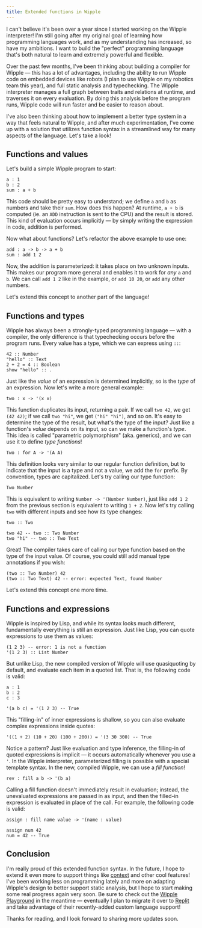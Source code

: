 ```yaml
---
title: Extended functions in Wipple
---
```


I can't believe it's been over a year since I started working on the Wipple interpreter! I'm still going after my original goal of learning how programming languages work, and as my understanding has increased, so have my ambitions. I want to build the "perfect" programming language that's both natural to learn and extremely powerful and flexible.

Over the past few months, I've been thinking about building a compiler for Wipple — this has a lot of advantages, including the ability to run Wipple code on embedded devices like robots (I plan to use Wipple on my robotics team this year), and full static analysis and typechecking. The Wipple interpreter manages a full graph between traits and relations at runtime, and traverses it on every evaluation. By doing this analysis before the program runs, Wipple code will run faster and be easier to reason about.

I've also been thinking about how to implement a better type system in a way that feels natural to Wipple, and after much experimentation, I've come up with a solution that utilizes function syntax in a streamlined way for many aspects of the language. Let's take a look!

## Functions and values

Let's build a simple Wipple program to start:

```wipple
a : 1
b : 2
sum : a + b
```

This code should be pretty easy to understand; we define `a` and `b` as numbers and take their `sum`. How does this happen? At runtime, `a + b` is computed (ie. an `ADD` instruction is sent to the CPU) and the result is stored. This kind of evaluation occurs implicitly — by simply writing the expression in code, addition is performed.

Now what about functions? Let's refactor the above example to use one:

```wipple
add : a -> b -> a + b
sum : add 1 2
```

Now, the addition is parameterized: it takes place on two unknown inputs. This makes our program more general and enables it to work for _any_ `a` and `b`. We can call `add 1 2` like in the example, or `add 10 20`, or `add` any other numbers.

Let's extend this concept to another part of the language!

## Functions and types

Wipple has always been a strongly-typed programming language — with a compiler, the only difference is that typechecking occurs before the program runs. Every value has a type, which we can express using `::`:

```wipple
42 :: Number
"hello" :: Text
2 + 2 = 4 :: Boolean
show "hello" :: .
```

Just like the _value_ of an expression is determined implicitly, so is the _type_ of an expression. Now let's write a more general example:

```wipple
two : x -> '(x x)
```

This function duplicates its input, returning a pair. If we call `two 42`, we get `(42 42)`; if we call `two "hi"`, we get `("hi" "hi")`, and so on. It's easy to determine the type of the result, but what's the type of the input? Just like a function's _value_ depends on its input, so can we make a function's _type_. This idea is called "parametric polymorphism" (aka. generics), and we can use it to define _type functions_!

```wipple
Two : for A -> '(A A)
```

This definition looks very similar to our regular function definition, but to indicate that the input is a type and not a value, we add the `for` prefix. By convention, types are capitalized. Let's try calling our type function:

```wipple
Two Number
```

This is equivalent to writing `Number -> '(Number Number)`, just like `add 1 2` from the previous section is equivalent to writing `1 + 2`. Now let's try calling `two` with different inputs and see how its type changes:

```wipple
two :: Two

two 42 -- two :: Two Number
two "hi" -- two :: Two Text
```

Great! The compiler takes care of calling our type function based on the type of the input value. Of course, you could still add manual type annotations if you wish:

```wipple
(two :: Two Number) 42
(two :: Two Text) 42 -- error: expected Text, found Number
```

Let's extend this concept one more time.

## Functions and expressions

Wipple is inspired by Lisp, and while its syntax looks much different, fundamentally everything is still an expression. Just like Lisp, you can quote expressions to use them as values:

```wipple
(1 2 3) -- error: 1 is not a function
'(1 2 3) :: List Number
```

But unlike Lisp, the new compiled version of Wipple will use quasiquoting by default, and evaluate each item in a quoted list. That is, the following code is valid:

```wipple
a : 1
b : 2
c : 3

'(a b c) = '(1 2 3) -- True
```

This "filling-in" of inner expressions is shallow, so you can also evaluate complex expressions inside quotes:

```wipple
'((1 + 2) (10 + 20) (100 + 200)) = '(3 30 300) -- True
```

Notice a pattern? Just like evaluation and type inference, the filling-in of quoted expressions is implicit — it occurs automatically whenever you use a `'`. In the Wipple interpreter, parameterized filling is possible with a special template syntax. In the new, compiled Wipple, we can use a _fill function_!

```wipple
rev : fill a b -> '(b a)
```

Calling a fill function doesn't immediately result in evaluation; instead, the unevaluated expressions are passed in as input, and then the filled-in expression is evaluated in place of the call. For example, the following code is valid:

```wipple
assign : fill name value -> '(name : value)

assign num 42
num = 42 -- True
```

## Conclusion

I'm really proud of this extended function syntax. In the future, I hope to extend it even more to support things like [context](https://dotty.epfl.ch/docs/reference/contextual/using-clauses.html) and other cool features! I've been working less on programming lately and more on adapting Wipple's design to better support static analysis, but I hope to start making some real progress again very soon. Be sure to check out the [Wipple Playground](https://playground.wipple.gramer.dev) in the meantime — eventually I plan to migrate it over to [Replit](https://replit.com) and take advantage of their recently-added custom language support!

Thanks for reading, and I look forward to sharing more updates soon.
